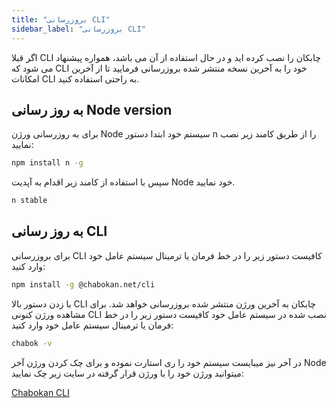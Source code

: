 ```yaml
---
title: "بروزرسانی CLI"
sidebar_label: "بروزرسانی CLI"
---
```


اگر قبلا CLI چابکان را نصب کرده اید و در حال استفاده از آن می باشد، همواره پیشنهاد می شود که CLI خود را به آخرین نسخه منتشر شده بروزرسانی فرمایید تا از آخرین امکانات CLI به راحتی استفاده کنید. 


## به روز رسانی Node version

برای به روزرسانی ورژن Node سیستم خود ابتدا دستور n را از طریق کامند زیر نصب نمایید:

```bash
npm install n -g
```

سپس با استفاده از کامند زیر اقدام به آپدیت Node خود نمایید.

```bash
n stable
```

## به روز رسانی CLI

برای بروزرسانی CLI کافیست دستور زیر را در خط فرمان یا ترمینال سیستم عامل خود وارد کنید:

```bash
npm install -g @chabokan.net/cli
```

با زدن دستور بالا CLI چابکان به آخرین ورژن منتشر شده بروزرسانی خواهد شد. برای مشاهده ورژن کنونی CLI نصب شده در سیستم عامل خود کافیست دستور زیر را در خط فرمان یا ترمینال سیستم عامل خود وارد کنید:

```bash
chabok -v
```

در آخر نیز میبایست سیستم خود را ری استارت نموده و برای چک کردن ورژن آخر Node میتوانید ورژن خود را با ورژن قرار گرفته در سایت زیر چک نمایید:

[Chabokan CLI](https://www.npmjs.com/package/@chabokan.net/cli)